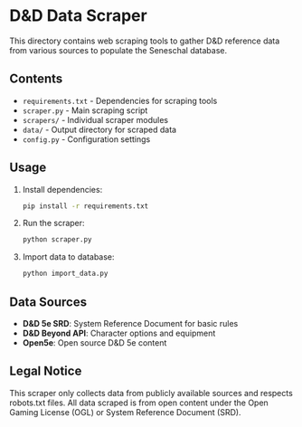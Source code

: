 # D&D Data Scraper

This directory contains web scraping tools to gather D&D reference data from various sources to populate the Seneschal database.

## Contents

- `requirements.txt` - Dependencies for scraping tools
- `scraper.py` - Main scraping script
- `scrapers/` - Individual scraper modules
- `data/` - Output directory for scraped data
- `config.py` - Configuration settings

## Usage

1. Install dependencies:
   ```bash
   pip install -r requirements.txt
   ```

2. Run the scraper:
   ```bash
   python scraper.py
   ```

3. Import data to database:
   ```bash
   python import_data.py
   ```

## Data Sources

- **D&D 5e SRD**: System Reference Document for basic rules
- **D&D Beyond API**: Character options and equipment
- **Open5e**: Open source D&D 5e content

## Legal Notice

This scraper only collects data from publicly available sources and respects robots.txt files. All data scraped is from open content under the Open Gaming License (OGL) or System Reference Document (SRD).

